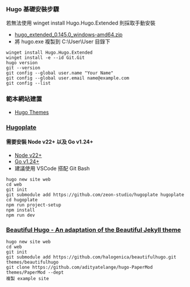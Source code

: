 ### Hugo 基礎安裝步驟
若無法使用 winget install Hugo.Hugo.Extended 則採取手動安裝
- [hugo_extended_0.145.0_windows-amd64.zip](https://github.com/gohugoio/hugo/releases/download/v0.145.0/hugo_extended_0.145.0_windows-amd64.zip)
- 將 hugo.exe 複製到 C:\User\User 目錄下

```
winget install Hugo.Hugo.Extended
winget install -e --id Git.Git
hugo version
git --version
git config --global user.name "Your Name"
git config --global user.email name@example.com
git config --list
```

### 範本網站建置
- [Hugo Themes](https://themes.gohugo.io/) 


### [Hugoplate](https://themes.gohugo.io/themes/hugoplate/)
#### 需要安裝 Node v22+ 以及 Go v1.24+
- [Node v22+](https://nodejs.org/en/download/)
- [Go v1.24+](https://go.dev/doc/install)
- 建議使用 VSCode 搭配 Git Bash
```
hugo new site web
cd web
git init
git submodule add https://github.com/zeon-studio/hugoplate hugoplate
cd hugoplate
npm run project-setup
npm install
npm run dev
```

### [Beautiful Hugo - An adaptation of the Beautiful Jekyll theme](https://github.com/halogenica/beautifulhugo)
```
hugo new site web
cd web
git init
git submodule add https://github.com/halogenica/beautifulhugo.git themes/beautifulhugo
git clone https://github.com/adityatelange/hugo-PaperMod themes/PaperMod --dept
複製 example site
```

